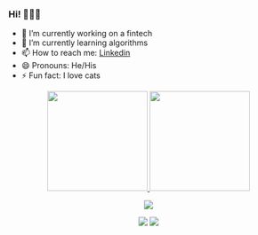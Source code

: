 ### Hi! 👋🇧🇷

- 🔭 I’m currently working on a fintech
- 🌱 I’m currently learning algorithms
- 📫 How to reach me: [Linkedin](https://br.linkedin.com/in/kaike-ventura-185695aa)
- 😄 Pronouns: He/His
- ⚡ Fun fact: I love cats

<div align="center">
  <a href="https://github.com/kaikeventura">
  <img height="180em" src="https://github-readme-stats.vercel.app/api?username=kaikeventura&show_icons=true&theme=dark&include_all_commits=true&count_private=true"/>
  <img height="180em" src="https://github-readme-stats.vercel.app/api/top-langs/?username=kaikeventura&layout=compact&langs_count=7&theme=dark"/>
</div>

<p align="center">
  <img src="https://media.giphy.com/media/vFKqnCdLPNOKc/giphy.gif" />
</p>
  
<div> 
  <p align="center">
  <a href="https://br.linkedin.com/in/kaike-ventura-185695aa" target="_blank"><img src="https://img.shields.io/badge/-LinkedIn-%230077B5?style=for-the-badge&logo=linkedin&logoColor=white" target="_blank"></a>
  <a href="https://medium.com/@kaikeventura" target="_blank"><img src="https://img.shields.io/badge/-Medium-%230077B5?style=for-the-badge&logo=medium&logoColor=black&color=white" target="_blank"></a>
  </p>
</div>

<!--
**kaikeventura/kaikeventura** is a ✨ _special_ ✨ repository because its `README.md` (this file) appears on your GitHub profile.

Here are some ideas to get you started:

- 🔭 I’m currently working on ...
- 🌱 I’m currently learning ...
- 👯 I’m looking to collaborate on ...
- 🤔 I’m looking for help with ...
- 💬 Ask me about ...
- 📫 How to reach me: ...
- 😄 Pronouns: ...
- ⚡ Fun fact: ...
-->
